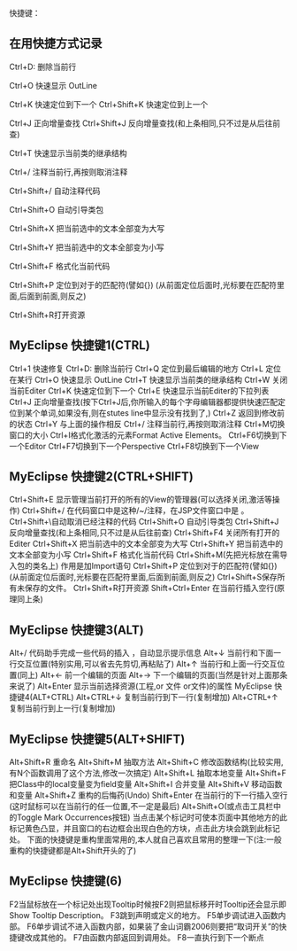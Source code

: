 快捷键：

## 在用快捷方式记录

Ctrl+D: 删除当前行

Ctrl+O 快速显示 OutLine

Ctrl+K 快速定位到下一个    Ctrl+Shift+K 快速定位到上一个

Ctrl+J 正向增量查找  Ctrl+Shift+J 反向增量查找(和上条相同,只不过是从后往前查)

Ctrl+T 快速显示当前类的继承结构

Ctrl+/ 注释当前行,再按则取消注释

Ctrl+Shift+/ 自动注释代码

Ctrl+Shift+O 自动引导类包

Ctrl+Shift+X 把当前选中的文本全部变为大写

Ctrl+Shift+Y 把当前选中的文本全部变为小写

Ctrl+Shift+F 格式化当前代码

Ctrl+Shift+P 定位到对于的匹配符(譬如{}) (从前面定位后面时,光标要在匹配符里面,后面到前面,则反之)

Ctrl+Shift+R打开资源




MyEclipse 快捷键1(CTRL)
-------------------------------------
Ctrl+1 快速修复
Ctrl+D: 删除当前行
Ctrl+Q 定位到最后编辑的地方
Ctrl+L 定位在某行
Ctrl+O 快速显示 OutLine
Ctrl+T 快速显示当前类的继承结构
Ctrl+W 关闭当前Editer
Ctrl+K 快速定位到下一个
Ctrl+E 快速显示当前Editer的下拉列表
Ctrl+J 正向增量查找(按下Ctrl+J后,你所输入的每个字母编辑器都提供快速匹配定位到某个单词,如果没有,则在stutes line中显示没有找到了,)
Ctrl+Z 返回到修改前的状态
Ctrl+Y 与上面的操作相反
Ctrl+/ 注释当前行,再按则取消注释
Ctrl+M切换窗口的大小
Ctrl+I格式化激活的元素Format Active Elements。
Ctrl+F6切换到下一个Editor
Ctrl+F7切换到下一个Perspective
Ctrl+F8切换到下一个View


MyEclipse 快捷键2(CTRL+SHIFT)
------------------------------------------
Ctrl+Shift+E 显示管理当前打开的所有的View的管理器(可以选择关闭,激活等操作)
Ctrl+Shift+/ 在代码窗口中是这种/*~*/注释，在JSP文件窗口中是 <!--~-->。
Ctrl+Shift+\自动取消已经注释的代码
Ctrl+Shift+O 自动引导类包
Ctrl+Shift+J 反向增量查找(和上条相同,只不过是从后往前查)
Ctrl+Shift+F4 关闭所有打开的Editer
Ctrl+Shift+X 把当前选中的文本全部变为大写
Ctrl+Shift+Y 把当前选中的文本全部变为小写
Ctrl+Shift+F 格式化当前代码
Ctrl+Shift+M(先把光标放在需导入包的类名上) 作用是加Import语句
Ctrl+Shift+P 定位到对于的匹配符(譬如{}) (从前面定位后面时,光标要在匹配符里面,后面到前面,则反之)
Ctrl+Shift+S保存所有未保存的文件。
Ctrl+Shift+R打开资源
Shift+Ctrl+Enter 在当前行插入空行(原理同上条)


MyEclipse 快捷键3(ALT)
-----------------------------------------
Alt+/ 代码助手完成一些代码的插入 ，自动显示提示信息
Alt+↓ 当前行和下面一行交互位置(特别实用,可以省去先剪切,再粘贴了)
Alt+↑ 当前行和上面一行交互位置(同上)
Alt+← 前一个编辑的页面
Alt+→ 下一个编辑的页面(当然是针对上面那条来说了)
Alt+Enter 显示当前选择资源(工程,or 文件 or文件)的属性
MyEclipse 快捷键4(ALT+CTRL)
Alt+CTRL+↓ 复制当前行到下一行(复制增加)
Alt+CTRL+↑ 复制当前行到上一行(复制增加)


MyEclipse 快捷键5(ALT+SHIFT)
-------------------------------------------
Alt+Shift+R 重命名
Alt+Shift+M 抽取方法
Alt+Shift+C 修改函数结构(比较实用,有N个函数调用了这个方法,修改一次搞定)
Alt+Shift+L 抽取本地变量
Alt+Shift+F 把Class中的local变量变为field变量
Alt+Shift+I 合并变量
Alt+Shift+V 移动函数和变量
Alt+Shift+Z 重构的后悔药(Undo) Shift+Enter 在当前行的下一行插入空行(这时鼠标可以在当前行的任一位置,不一定是最后)
Alt+Shift+O(或点击工具栏中的Toggle Mark Occurrences按钮) 当点击某个标记时可使本页面中其他地方的此标记黄色凸显，并且窗口的右边框会出现白色的方块，点击此方块会跳到此标记处。
下面的快捷键是重构里面常用的,本人就自己喜欢且常用的整理一下(注:一般重构的快捷键都是Alt+Shift开头的了)


MyEclipse 快捷键(6)
--------------------------------------------
F2当鼠标放在一个标记处出现Tooltip时候按F2则把鼠标移开时Tooltip还会显示即Show Tooltip Description。
F3跳到声明或定义的地方。
F5单步调试进入函数内部。
F6单步调试不进入函数内部，如果装了金山词霸2006则要把“取词开关”的快捷键改成其他的。
F7由函数内部返回到调用处。
F8一直执行到下一个断点